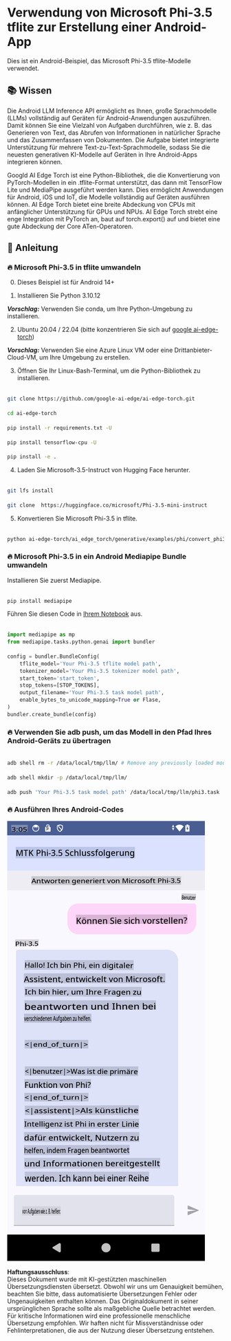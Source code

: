 # **Verwendung von Microsoft Phi-3.5 tflite zur Erstellung einer Android-App**

Dies ist ein Android-Beispiel, das Microsoft Phi-3.5 tflite-Modelle verwendet.

## **📚 Wissen**

Die Android LLM Inference API ermöglicht es Ihnen, große Sprachmodelle (LLMs) vollständig auf Geräten für Android-Anwendungen auszuführen. Damit können Sie eine Vielzahl von Aufgaben durchführen, wie z. B. das Generieren von Text, das Abrufen von Informationen in natürlicher Sprache und das Zusammenfassen von Dokumenten. Die Aufgabe bietet integrierte Unterstützung für mehrere Text-zu-Text-Sprachmodelle, sodass Sie die neuesten generativen KI-Modelle auf Geräten in Ihre Android-Apps integrieren können.

Googld AI Edge Torch ist eine Python-Bibliothek, die die Konvertierung von PyTorch-Modellen in ein .tflite-Format unterstützt, das dann mit TensorFlow Lite und MediaPipe ausgeführt werden kann. Dies ermöglicht Anwendungen für Android, iOS und IoT, die Modelle vollständig auf Geräten ausführen können. AI Edge Torch bietet eine breite Abdeckung von CPUs mit anfänglicher Unterstützung für GPUs und NPUs. AI Edge Torch strebt eine enge Integration mit PyTorch an, baut auf torch.export() auf und bietet eine gute Abdeckung der Core ATen-Operatoren.

## **🪬 Anleitung**

### **🔥 Microsoft Phi-3.5 in tflite umwandeln**

0. Dieses Beispiel ist für Android 14+

1. Installieren Sie Python 3.10.12

***Vorschlag:*** Verwenden Sie conda, um Ihre Python-Umgebung zu installieren.

2. Ubuntu 20.04 / 22.04 (bitte konzentrieren Sie sich auf [google ai-edge-torch](https://github.com/google-ai-edge/ai-edge-torch))

***Vorschlag:*** Verwenden Sie eine Azure Linux VM oder eine Drittanbieter-Cloud-VM, um Ihre Umgebung zu erstellen.

3. Öffnen Sie Ihr Linux-Bash-Terminal, um die Python-Bibliothek zu installieren.

```bash

git clone https://github.com/google-ai-edge/ai-edge-torch.git

cd ai-edge-torch

pip install -r requirements.txt -U 

pip install tensorflow-cpu -U

pip install -e .

```

4. Laden Sie Microsoft-3.5-Instruct von Hugging Face herunter.

```bash

git lfs install

git clone  https://huggingface.co/microsoft/Phi-3.5-mini-instruct

```

5. Konvertieren Sie Microsoft Phi-3.5 in tflite.

```bash

python ai-edge-torch/ai_edge_torch/generative/examples/phi/convert_phi3_to_tflite.py --checkpoint_path  Your Microsoft Phi-3.5-mini-instruct path --tflite_path Your Microsoft Phi-3.5-mini-instruct tflite path  --prefill_seq_len 1024 --kv_cache_max_len 1280 --quantize True

```

### **🔥 Microsoft Phi-3.5 in ein Android Mediapipe Bundle umwandeln**

Installieren Sie zuerst Mediapipe.

```bash

pip install mediapipe

```

Führen Sie diesen Code in [Ihrem Notebook](../../../../../../code/09.UpdateSamples/Aug/Android/convert/convert_phi.ipynb) aus.

```python

import mediapipe as mp
from mediapipe.tasks.python.genai import bundler

config = bundler.BundleConfig(
    tflite_model='Your Phi-3.5 tflite model path',
    tokenizer_model='Your Phi-3.5 tokenizer model path',
    start_token='start_token',
    stop_tokens=[STOP_TOKENS],
    output_filename='Your Phi-3.5 task model path',
    enable_bytes_to_unicode_mapping=True or Flase,
)
bundler.create_bundle(config)

```

### **🔥 Verwenden Sie adb push, um das Modell in den Pfad Ihres Android-Geräts zu übertragen**

```bash

adb shell rm -r /data/local/tmp/llm/ # Remove any previously loaded models

adb shell mkdir -p /data/local/tmp/llm/

adb push 'Your Phi-3.5 task model path' /data/local/tmp/llm/phi3.task

```

### **🔥 Ausführen Ihres Android-Codes**

![demo](../../../../../../translated_images/demo.8981711efb5a9cee5dcd835f66b3b31b94b4f3e527300e15a98a0d48863b9fbd.de.png)

**Haftungsausschluss**:  
Dieses Dokument wurde mit KI-gestützten maschinellen Übersetzungsdiensten übersetzt. Obwohl wir uns um Genauigkeit bemühen, beachten Sie bitte, dass automatisierte Übersetzungen Fehler oder Ungenauigkeiten enthalten können. Das Originaldokument in seiner ursprünglichen Sprache sollte als maßgebliche Quelle betrachtet werden. Für kritische Informationen wird eine professionelle menschliche Übersetzung empfohlen. Wir haften nicht für Missverständnisse oder Fehlinterpretationen, die aus der Nutzung dieser Übersetzung entstehen.